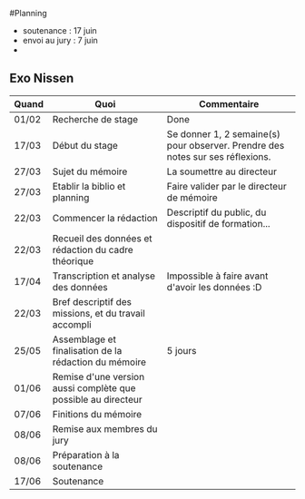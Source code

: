 #Planning

- soutenance : 17 juin
- envoi au jury : 7 juin
- 


## Exo Nissen

|Quand|Quoi|Commentaire|
|---|---|---|
|01/02|Recherche de stage|Done|
|17/03|Début du stage|Se donner 1, 2 semaine(s) pour observer. Prendre des notes sur ses réflexions.|
|27/03|Sujet du mémoire|La soumettre au directeur|
|27/03|Etablir la biblio et planning|Faire valider par le directeur de mémoire|
|22/03|Commencer la rédaction|Descriptif du public, du dispositif de formation...|
|22/03|Recueil des données et rédaction du cadre théorique|   |
|17/04|Transcription et analyse des données|Impossible à faire avant d'avoir les données :D|
|22/03|Bref descriptif des missions, et du travail accompli|   |
|25/05|Assemblage et finalisation de la rédaction du mémoire|5 jours|
|01/06|Remise d'une version aussi complète que possible au directeur|   |
|07/06|Finitions du mémoire|   |
|08/06|Remise aux membres du jury|   |
|08/06|Préparation à la soutenance|   |
|17/06|Soutenance|   |
